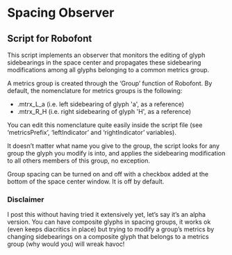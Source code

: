 # Spacing Observer
## Script for Robofont

This script implements an observer that monitors the editing of glyph sidebearings in the space center and propagates these sidebearing modifications among all glyphs belonging to a common metrics group. 

A metrics group is created through the ‘Group’ function of Robofont. By default, the nomenclature for metrics groups is the following:
+ .mtrx_L_a (i.e. left sidebearing of glyph 'a', as a reference)
+ .mtrx_R_H (i.e. right sidebearing of glyph 'H', as a reference)

You can edit this nomenclature quite easily inside the script file (see ‘metricsPrefix’, ‘leftIndicator’ and ‘rightIndicator’ variables).

It doesn’t matter what name you give to the group, the script looks for any group the glyph you modify is into, and applies the sidebearing modification to all others members of this group, no exception.

Group spacing can be turned on and off with a checkbox added at the bottom of the space center window. It is off by default.

### Disclaimer
I post this without having tried it extensively yet, let’s say it’s an alpha version. You can have composite glyphs in spacing groups, it works ok (even keeps diacritics in place) but trying to modify a group’s metrics by changing sidebearings on a composite glyph that belongs to a metrics group (why would you) will wreak havoc!